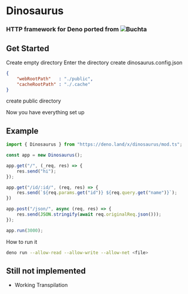 # Dinosaurus
### HTTP framework for Deno ported from ![Buchta](https://github.com/Fire-The-Fox/buchta)

## Get Started
Create empty directory
Enter the directory
create dinosaurus.config.json
```json
{
    "webRootPath"   : "./public",
    "cacheRootPath" : "./.cache"
}
```
create public directory

Now you have everything set up 

## Example
```ts
import { Dinosaurus } from "https://deno.land/x/dinosaurus/mod.ts";

const app = new Dinosaurus();

app.get("/", (_req, res) => {
    res.send("hi");
});

app.get("/id/:id/", (req, res) => {
    res.send(`${req.params.get("id")} ${req.query.get("name")}`);
})

app.post("/json/", async (req, res) => {
    res.send(JSON.stringify(await req.originalReq.json()));
});

app.run(3000);
```
How to run it
```bash
deno run --allow-read --allow-write --allow-net <file>
```

## Still not implemented
* Working Transpilation
